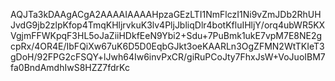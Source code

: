 AQJTa3kDAAgACgA2AAAAIAAAAHpzaGEzLTI1NmFlczI1Ni9vZmJDb2RhUHJvdG9jb2zlpKfop4TmqKHljrvkuK3lv4PljJbliqDlr4botKfluIHljY/orq4ubWR5KXVgjmFFWKpqF3HL5oJaZiiHDkfEeN9Ybi2+Sdu+7PuBmk1ukE7vpM7E8NE2gcpRx/4OR4E/IbFQiXw67uK6D5D0EqbGJkt3oeKAARLn3OgZFMN2WtTKIeT3gDoH/92FPG2cFSQY+lJwh64Iw6invPxCR/giRuPCoJty7FhxJsW+VoJuoIBM7fa0BndAmdhIwS8HZZ7fdrKc